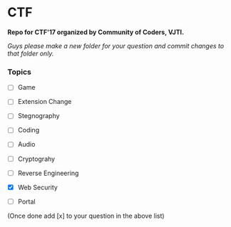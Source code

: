 # CTF
__Repo for CTF'17 organized by Community of Coders, VJTI.__

*Guys please make a new folder for your question and commit changes to that folder only.*

### Topics

- [ ] Game
- [ ] Extension Change
- [ ] Stegnography
- [ ] Coding
- [ ] Audio
- [ ] Cryptograhy
- [ ] Reverse Engineering
- [x] Web Security

- [ ] Portal

(Once done add [x] to your question in the above list)
